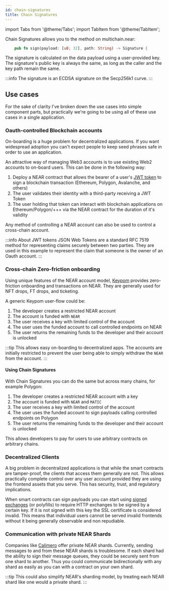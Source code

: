 ```yaml
---
id: chain-signatures
title: Chain Signatures
---
```


import Tabs from '@theme/Tabs';
import TabItem from '@theme/TabItem';


Chain Signatures allows you to the method on multichain.near:

```rust
    pub fn sign(payload: [u8; 32], path: String) -> Signature {
```

The signature is calculated on the data payload using a user-provided key. The signature's public key is always the same, as long as the caller and the key path remain the same.

:::info
The signature is an ECDSA signature on the Secp256k1 curve.
:::

## Use cases

For the sake of clarity I've broken down the use cases into simple component parts, but practically we're going to be using all of these use cases in a single application.

### Oauth-controlled Blockchain accounts

On-boarding is a huge problem for decentralized applications. If you want widespread adoption you can't expect people to keep seed phrases safe in order to use an application.

An attractive way of managing Web3 accounts is to use existing Web2 accounts to on-board users. This can be done in the following way:

1. Deploy a NEAR contract that allows the bearer of a user's [JWT token](https://jwt.io/) to sign a blockchain transaction (Ethereum, Polygon, Avalanche, and others)
2. The user validates their identity with a third-party receiving a JWT Token
3. The user holding that token can interact with blockchain applications on Ethereum/Polygon/+++ via the NEAR contract for the duration of it's validity

Any method of controlling a NEAR account can also be used to control a cross-chain account.

:::info About JWT tokens
JSON Web Tokens are a standard RFC 7519 method for representing claims securely between two parties. They are used in this example to represent the claim that someone is the owner of an Oauth account.
:::

### Cross-chain Zero-friction onboarding

Using unique features of the NEAR account model, [Keypom](https://keypom.xyz/) provides zero-friction onboarding and transactions on NEAR. They are generally used for NFT drops, FT drops, and ticketing.

A generic Keypom user-flow could be: 

1. The developer creates a restricted NEAR account
2. The account is funded with `NEAR`
3. The user receives a key with limited control of the account
4. The user uses the funded account to call controlled endpoints on NEAR
5. The user returns the remaining funds to the developer and their account is unlocked

:::tip
This allows easy on-boarding to decentralized apps. The accounts are initially restricted to prevent the user being able to simply withdraw the `NEAR` from the account. 
:::

#### Using Chain Signatures

With Chain Signatures you can do the same but across many chains, for example Polygon:

1. The developer creates a restricted NEAR account with a key
2. The account is funded with `NEAR` and `MATIC`
3. The user receives a key with limited control of the account
4. The user uses the funded account to sign payloads calling controlled endpoints on Polygon
5. The user returns the remaining funds to the developer and their account is unlocked

This allows developers to pay for users to use arbitrary contracts on arbitrary chains.

### Decentralized Clients

A big problem in decentralized applications is that while the smart contracts are tamper-proof, the clients that access them generally are not. This allows practically complete control over any user account provided they are using the frontend assets that you serve. This has security, trust, and regulatory implications.

When smart contracts can sign payloads you can start using [signed exchanges](https://wicg.github.io/webpackage/draft-yasskin-http-origin-signed-responses.html#name-introduction) (or polyfills) to require HTTP exchanges to be signed by a certain key. If it is not signed with this key the SSL certificate is considered invalid. This means that individual users cannot be served invalid frontends without it being generally observable and non repudiable.

### Communication with private NEAR Shards

Companies like [Calimero](https://www.calimero.network/) offer private NEAR shards. Currently, sending messages to and from these NEAR shards is troublesome. If each shard had the ability to sign their message queues, they could be securely sent from one shard to another. Thus you could communicate bidirectionally with any shard as easily as you can with a contract on your own shard.

:::tip
This could also simplify NEAR's sharding model, by treating each NEAR shard like one would a private shard.
:::

<!--
## Future use cases

### Chain decryptable messages [^1]

Certain on chain keys allow the following flow:

1. The sender sends encrypted data onto the chain
2. When a receiver proves they have a right to the data it is re-encrypted with their key
3. The receiver then decrypts the data

This is useful for paid content, whatsapp messages and any private data on chain.

Apart from the obvious this also enables:
- **Secret-bid auctions with MEV protection** Users can submit bids that are encrypted at the end of the auction, the smart contract can decrypt all bids with a single evaluation.
- **Dead man’s switch**. Journalists or whistleblowers can ensure that compromising information in their possession is automatically published if they were to become incapacitated
- **One-time programs** Programs that can be executed only once on a single input, and that don’t leak anything about the program other than the result of the computation


### On Chain Domain Control[^2]

It may be possible to use DNSSEC & email signatures to control the DNS record and the sending of emails from a domain.

There are practical issues

[^1]: This might require BLS signatures and further work [description of one implementation exists here](https://eprint.iacr.org/2023/616.pdf)
[^2]: This is speculative
-->
